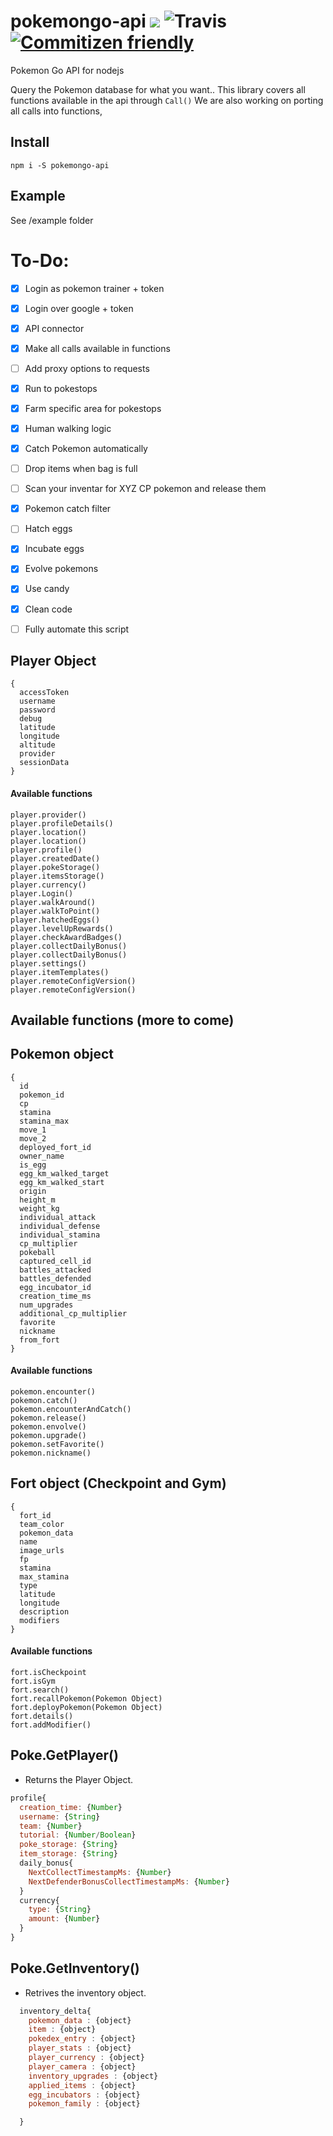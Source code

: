 # pokemongo-api ![](https://img.shields.io/npm/v/pokemongo-api.svg) ![Travis](https://img.shields.io/travis/stoffern/pokemongo-api.svg) [![Commitizen friendly](https://img.shields.io/badge/commitizen-friendly-brightgreen.svg)](http://commitizen.github.io/cz-cli/)

Pokemon Go API for nodejs


Query the Pokemon database for what you want..
This library covers all functions available in the api through `Call()`
We are also working on porting all calls into functions,

## Install
```
npm i -S pokemongo-api
```

## Example
See /example folder


# To-Do:
- [x] Login as pokemon trainer + token
- [x] Login over google + token
- [x] API connector
- [X] Make all calls available in functions
- [ ] Add proxy options to requests
- [X] Run to pokestops
- [X] Farm specific area for pokestops
- [X] Human walking logic
- [X] Catch Pokemon automatically
- [ ] Drop items when bag is full
- [ ] Scan your inventar for XYZ CP pokemon and release them
- [X] Pokemon catch filter
- [ ] Hatch eggs
- [X] Incubate eggs
- [X] Evolve pokemons
- [X] Use candy
- [x] Clean code
- [ ] Fully automate this script



## Player Object
```
{
  accessToken
  username
  password
  debug
  latitude
  longitude
  altitude
  provider
  sessionData
}
```
#### Available functions
```
player.provider()
player.profileDetails()
player.location()
player.location()
player.profile()
player.createdDate()
player.pokeStorage()
player.itemsStorage()
player.currency()
player.Login()
player.walkAround()
player.walkToPoint()
player.hatchedEggs()
player.levelUpRewards()
player.checkAwardBadges()
player.collectDailyBonus()
player.collectDailyBonus()
player.settings()
player.itemTemplates()
player.remoteConfigVersion()
player.remoteConfigVersion()
```

## Available functions (more to come)

## Pokemon object
```
{
  id
  pokemon_id
  cp
  stamina
  stamina_max
  move_1
  move_2
  deployed_fort_id
  owner_name
  is_egg
  egg_km_walked_target
  egg_km_walked_start
  origin
  height_m
  weight_kg
  individual_attack
  individual_defense
  individual_stamina
  cp_multiplier
  pokeball
  captured_cell_id
  battles_attacked
  battles_defended
  egg_incubator_id
  creation_time_ms
  num_upgrades
  additional_cp_multiplier
  favorite
  nickname
  from_fort
}
```
#### Available functions
```
pokemon.encounter()
pokemon.catch()
pokemon.encounterAndCatch()
pokemon.release()
pokemon.envolve()
pokemon.upgrade()
pokemon.setFavorite()
pokemon.nickname()
```

## Fort object (Checkpoint and Gym)
```
{
  fort_id
  team_color
  pokemon_data
  name
  image_urls
  fp
  stamina
  max_stamina
  type
  latitude
  longitude
  description
  modifiers
}
```
#### Available functions
```
fort.isCheckpoint
fort.isGym
fort.search()
fort.recallPokemon(Pokemon Object)
fort.deployPokemon(Pokemon Object)
fort.details()
fort.addModifier()
```



## Poke.GetPlayer()
- Returns the Player Object.

```js
profile{
  creation_time: {Number}
  username: {String}
  team: {Number}
  tutorial: {Number/Boolean}
  poke_storage: {String}
  item_storage: {String}
  daily_bonus{
    NextCollectTimestampMs: {Number}
    NextDefenderBonusCollectTimestampMs: {Number}
  }
  currency{
    type: {String}
    amount: {Number}
  }
}
```


## Poke.GetInventory()
- Retrives the inventory object.

```js
  inventory_delta{
    pokemon_data : {object}
    item : {object}
    pokedex_entry : {object}
    player_stats : {object}
    player_currency : {object}
    player_camera : {object}
    inventory_upgrades : {object}
    applied_items : {object}
    egg_incubators : {object}
    pokemon_family : {object}

  }
```

